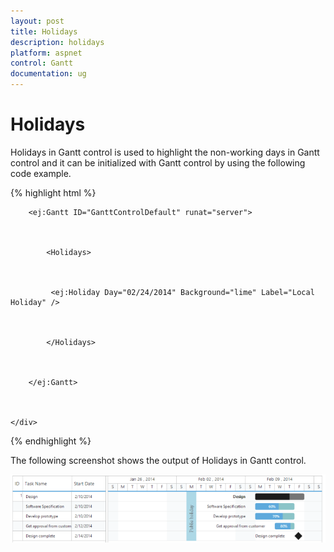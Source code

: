 ```yaml
---
layout: post
title: Holidays
description: holidays
platform: aspnet
control: Gantt
documentation: ug
---
```


# Holidays

Holidays in Gantt control is used to highlight the non-working days in Gantt control and it can be initialized with Gantt control by using the following code example.







{% highlight html %}



<div style="width:100%;height:100%;overflow:visible;">                  



        <ej:Gantt ID="GanttControlDefault" runat="server">



            <Holidays>



             <ej:Holiday Day="02/24/2014" Background="lime" Label="Local Holiday" />



            </Holidays>



        </ej:Gantt>        



    </div>   





{% endhighlight %}



The following screenshot shows the output of Holidays in Gantt control.



![](Holidays_images/Holidays_img1.png) 



